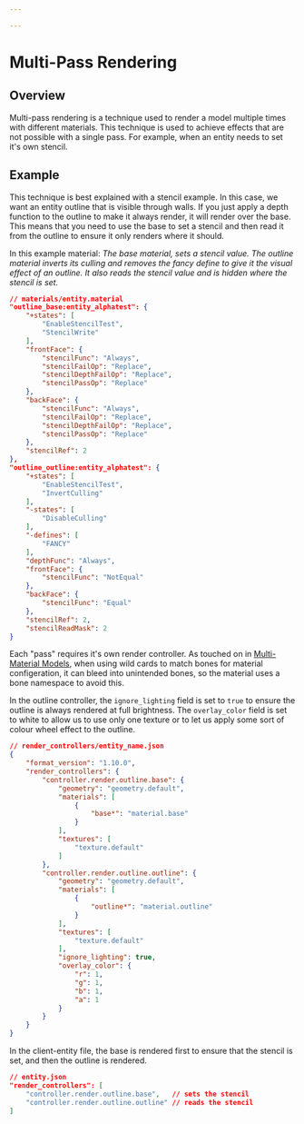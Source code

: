```yaml
---

---
```


# Multi-Pass Rendering

## Overview
Multi-pass rendering is a technique used to render a model multiple times with different materials. This technique is used to achieve effects that are not possible with a single pass. For example, when an entity needs to set it's own stencil.

## Example
This technique is best explained with a stencil example. In this case, we want an entity outline that is visible through walls. If you just apply a depth function to the outline to make it always render, it will render over the base. This means that you need to use the base to set a stencil and then read it from the outline to ensure it only renders where it should.

In this example material: *The base material, sets a stencil value. The outline material inverts its culling and removes the fancy define to give it the visual effect of an outline. It also reads the stencil value and is hidden where the stencil is set.*

```json
// materials/entity.material
"outline_base:entity_alphatest": {
	"+states": [
		"EnableStencilTest",
		"StencilWrite"
	],
	"frontFace": {
		"stencilFunc": "Always",
		"stencilFailOp": "Replace",
		"stencilDepthFailOp": "Replace",
		"stencilPassOp": "Replace"
	},
	"backFace": {
		"stencilFunc": "Always",
		"stencilFailOp": "Replace",
		"stencilDepthFailOp": "Replace",
		"stencilPassOp": "Replace"
	},
	"stencilRef": 2
},
"outline_outline:entity_alphatest": {
	"+states": [
		"EnableStencilTest",
		"InvertCulling"
	],
	"-states": [
		"DisableCulling"
	],
	"-defines": [
		"FANCY"
	],
	"depthFunc": "Always",
	"frontFace": {
		"stencilFunc": "NotEqual"
	},
	"backFace": {
		"stencilFunc": "Equal"
	},
	"stencilRef": 2,
	"stencilReadMask": 2
}
```


Each "pass" requires it's own render controller. As touched on in [Multi-Material Models](/materials/techniques/MultiMaterial%20models.md), when using wild cards to match bones for material configeration, it can bleed into unintended bones, so the material uses a bone namespace to avoid this.

In the outline controller, the `ignore_lighting` field is set to `true` to ensure the outline is always rendered at full brightness. The `overlay_color` field is set to white to allow us to use only one texture or to let us apply some sort of colour wheel effect to the outline.

```json
// render_controllers/entity_name.json
{
    "format_version": "1.10.0",
    "render_controllers": {
        "controller.render.outline.base": {
            "geometry": "geometry.default",
            "materials": [
                {
                    "base*": "material.base"
                }
            ],
            "textures": [
                "texture.default"
            ]
        },
        "controller.render.outline.outline": {
            "geometry": "geometry.default",
            "materials": [
                {
                    "outline*": "material.outline"
                }
            ],
            "textures": [
                "texture.default"
            ],
            "ignore_lighting": true,
            "overlay_color": {
                "r": 1,
                "g": 1,
                "b": 1,
                "a": 1
            }
        }
    }
}
```

In the client-entity file, the base is rendered first to ensure that the stencil is set, and then the outline is rendered.
```json
// entity.json
"render_controllers": [
	"controller.render.outline.base",   // sets the stencil
	"controller.render.outline.outline" // reads the stencil
]
```